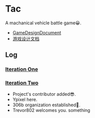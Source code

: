 ﻿# Tac
A machanical vehicle battle game:grinning:.
- [GameDesignDocument](https://github.com/Trevor802/Tac/blob/master/GameDesignDocument.md)
- [游戏设计文档](https://github.com/Trevor802/Tac/blob/master/游戏设计文档.md)

## Log
### [Iteration One](https://github.com/Trevor802/Tac/blob/master/Iterations/IterationOne.md)

### [Iteration Two](https://github.com/Trevor802/Tac/blob/master/Iterations/IterationTwo.md)
- Project's contributor added:sunglasses:.
- Ypixel here.
- 306b organization established:office:.
- Trevor802 welcomes you.
something 
